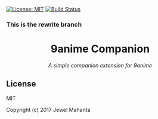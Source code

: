 [![License: MIT](https://img.shields.io/badge/License-MIT-yellow.svg)](https://github.com/lap00zza/9anime-Companion/blob/master/LICENSE)
[![Build Status](https://travis-ci.org/lap00zza/9anime-Companion.svg)](https://travis-ci.org/lap00zza/9anime-Companion)

### This is the rewrite branch

<h1 align="center">
  9anime Companion
</h1>
<p align="center"><em>A simple companion extension for 9anime</em></p>

## License
MIT

Copyright (c) 2017 Jewel Mahanta
